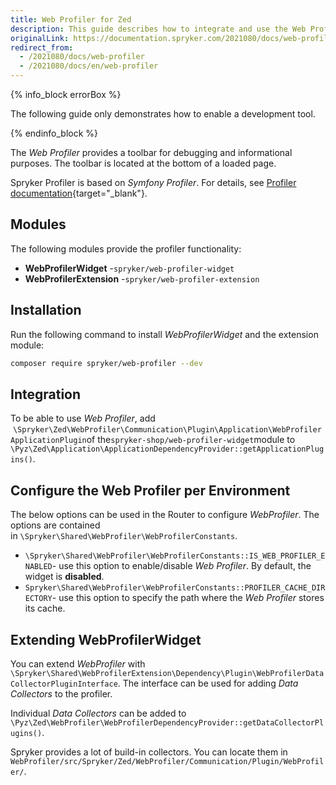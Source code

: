```yaml
---
title: Web Profiler for Zed
description: This guide describes how to integrate and use the Web Profiler toolbar available in Zed for development purposes.
originalLink: https://documentation.spryker.com/2021080/docs/web-profiler
redirect_from:
  - /2021080/docs/web-profiler
  - /2021080/docs/en/web-profiler
---
```


{% info_block errorBox %}

The following guide only demonstrates how to enable a development tool.

{% endinfo_block %}

The _Web Profiler_ provides a toolbar for debugging and informational purposes. The toolbar is located at the bottom of a loaded page.

Spryker Profiler is based on _Symfony Profiler_. For details, see [Profiler documentation](https://symfony.com/doc/current/profiler.html){target="_blank"}.

## Modules

The following modules provide the profiler functionality:

*   **WebProfilerWidget** -`spryker/web-profiler-widget`
*   **WebProfilerExtension** -`spryker/web-profiler-extension`

## Installation

Run the following command to install _WebProfilerWidget_ and the extension module:
```Bash
composer require spryker/web-profiler --dev
```

## Integration

To be able to use _Web Profiler_, add  `\Spryker\Zed\WebProfiler\Communication\Plugin\Application\WebProfilerApplicationPlugin`of the`spryker-shop/web-profiler-widget`module to `\Pyz\Zed\Application\ApplicationDependencyProvider::getApplicationPlugins()`.

## Configure the Web Profiler per Environment

The below options can be used in the Router to configure _WebProfiler_. The options are contained in `\Spryker\Shared\WebProfiler\WebProfilerConstants`.

*   `\Spryker\Shared\WebProfiler\WebProfilerConstants::IS_WEB_PROFILER_ENABLED`- use this option to enable/disable _Web Profiler_. By default, the widget is **disabled**.
*   `Spryker\Shared\WebProfiler\WebProfilerConstants::PROFILER_CACHE_DIRECTORY`- use this option to specify the path where the _Web Profiler_ stores its cache.

## Extending WebProfilerWidget

You can extend _WebProfiler_ with `\Spryker\Shared\WebProfilerExtension\Dependency\Plugin\WebProfilerDataCollectorPluginInterface`. The interface can be used for adding _Data Collectors_ to the profiler.

Individual _Data Collectors_ can be added to `\Pyz\Zed\WebProfiler\WebProfilerDependencyProvider::getDataCollectorPlugins()`.

Spryker provides a lot of build-in collectors. You can locate them in `WebProfiler/src/Spryker/Zed/WebProfiler/Communication/Plugin/WebProfiler/`.
